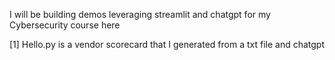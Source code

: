 I will be building demos leveraging streamlit and chatgpt for my Cybersecurity course here

[1] Hello.py is a vendor scorecard that I generated from a txt file and chatgpt
